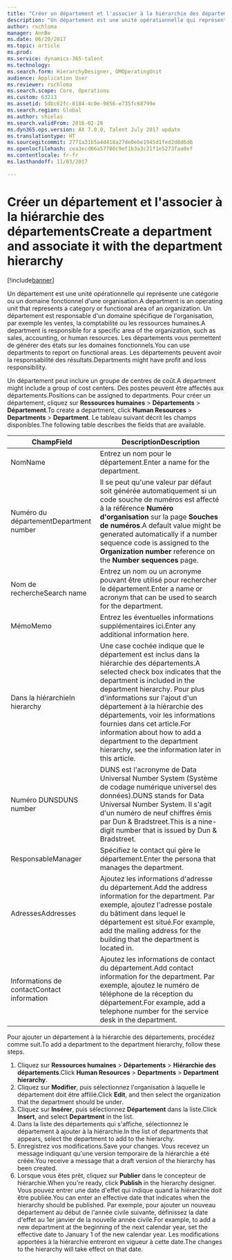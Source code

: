 ```yaml
---
title: "Créer un département et l'associer à la hiérarchie des départements"
description: "Un département est une unité opérationnelle qui représente une catégorie ou un domaine fonctionnel d'une organisation. Un département est responsable d'un domaine spécifique de l'organisation, par exemple les ventes, la comptabilité ou les ressources humaines. Les départements vous permettent de générer des états sur les domaines fonctionnels. Les départements peuvent avoir la responsabilité des résultats."
author: rschloma
manager: AnnBe
ms.date: 06/20/2017
ms.topic: article
ms.prod: 
ms.service: dynamics-365-talent
ms.technology: 
ms.search.form: HierarchyDesigner, OMOperatingUnit
audience: Application User
ms.reviewer: rschloma
ms.search.scope: Core, Operations
ms.custom: 63213
ms.assetid: 5dbc62fc-0184-4c0e-9856-e735fc68799e
ms.search.region: Global
ms.author: shielas
ms.search.validFrom: 2016-02-28
ms.dyn365.ops.version: AX 7.0.0, Talent July 2017 update
ms.translationtype: HT
ms.sourcegitcommit: 2771a31b5a4d418a27de0ebe1945d1fed2d8d6d6
ms.openlocfilehash: cea3ecd66a57780c9ef1b3a3c21f1e5273faa0ef
ms.contentlocale: fr-fr
ms.lasthandoff: 11/03/2017

---
```


# <a name="create-a-department-and-associate-it-with-the-department-hierarchy"></a><span data-ttu-id="40ef1-106">Créer un département et l'associer à la hiérarchie des départements</span><span class="sxs-lookup"><span data-stu-id="40ef1-106">Create a department and associate it with the department hierarchy</span></span>

[!include[banner](includes/banner.md)]


<span data-ttu-id="40ef1-107">Un département est une unité opérationnelle qui représente une catégorie ou un domaine fonctionnel d'une organisation.</span><span class="sxs-lookup"><span data-stu-id="40ef1-107">A department is an operating unit that represents a category or functional area of an organization.</span></span> <span data-ttu-id="40ef1-108">Un département est responsable d'un domaine spécifique de l'organisation, par exemple les ventes, la comptabilité ou les ressources humaines.</span><span class="sxs-lookup"><span data-stu-id="40ef1-108">A department is responsible for a specific area of the organization, such as sales, accounting, or human resources.</span></span> <span data-ttu-id="40ef1-109">Les départements vous permettent de générer des états sur les domaines fonctionnels.</span><span class="sxs-lookup"><span data-stu-id="40ef1-109">You can use departments to report on functional areas.</span></span> <span data-ttu-id="40ef1-110">Les départements peuvent avoir la responsabilité des résultats.</span><span class="sxs-lookup"><span data-stu-id="40ef1-110">Departments might have profit and loss responsibility.</span></span>

<span data-ttu-id="40ef1-111">Un département peut inclure un groupe de centres de coût.</span><span class="sxs-lookup"><span data-stu-id="40ef1-111">A department might include a group of cost centers.</span></span> <span data-ttu-id="40ef1-112">Des postes peuvent être affectés aux départements.</span><span class="sxs-lookup"><span data-stu-id="40ef1-112">Positions can be assigned to departments.</span></span> <span data-ttu-id="40ef1-113">Pour créer un département, cliquez sur **Ressources humaines** &gt; **Départements** &gt; **Département**.</span><span class="sxs-lookup"><span data-stu-id="40ef1-113">To create a department, click **Human Resources** &gt; **Departments** &gt; **Department**.</span></span> <span data-ttu-id="40ef1-114">Le tableau suivant décrit les champs disponibles.</span><span class="sxs-lookup"><span data-stu-id="40ef1-114">The following table describes the fields that are available.</span></span>

| <span data-ttu-id="40ef1-115">Champ</span><span class="sxs-lookup"><span data-stu-id="40ef1-115">Field</span></span>               | <span data-ttu-id="40ef1-116">Description</span><span class="sxs-lookup"><span data-stu-id="40ef1-116">Description</span></span>                                                                                                                                                                                                       |
|---------------------|-------------------------------------------------------------------------------------------------------------------------------------------------------------------------------------------------------------------|
| <span data-ttu-id="40ef1-117">Nom</span><span class="sxs-lookup"><span data-stu-id="40ef1-117">Name</span></span>                | <span data-ttu-id="40ef1-118">Entrez un nom pour le département.</span><span class="sxs-lookup"><span data-stu-id="40ef1-118">Enter a name for the department.</span></span>                                                                                                                                                                                  |
| <span data-ttu-id="40ef1-119">Numéro du département</span><span class="sxs-lookup"><span data-stu-id="40ef1-119">Department number</span></span>   | <span data-ttu-id="40ef1-120">Il se peut qu'une valeur par défaut soit générée automatiquement si un code souche de numéros est affecté à la référence **Numéro d'organisation** sur la page **Souches de numéros**.</span><span class="sxs-lookup"><span data-stu-id="40ef1-120">A default value might be generated automatically if a number sequence code is assigned to the **Organization number** reference on the **Number sequences** page.</span></span>                                                 |
| <span data-ttu-id="40ef1-121">Nom de recherche</span><span class="sxs-lookup"><span data-stu-id="40ef1-121">Search name</span></span>         | <span data-ttu-id="40ef1-122">Entrez un nom ou un acronyme pouvant être utilisé pour rechercher le département.</span><span class="sxs-lookup"><span data-stu-id="40ef1-122">Enter a name or acronym that can be used to search for the department.</span></span>                                                                                                                                            |
| <span data-ttu-id="40ef1-123">Mémo</span><span class="sxs-lookup"><span data-stu-id="40ef1-123">Memo</span></span>                | <span data-ttu-id="40ef1-124">Entrez les éventuelles informations supplémentaires ici.</span><span class="sxs-lookup"><span data-stu-id="40ef1-124">Enter any additional information here.</span></span>                                                                                                                                                                            |
| <span data-ttu-id="40ef1-125">Dans la hiérarchie</span><span class="sxs-lookup"><span data-stu-id="40ef1-125">In hierarchy</span></span>        | <span data-ttu-id="40ef1-126">Une case cochée indique que le département est inclus dans la hiérarchie des départements.</span><span class="sxs-lookup"><span data-stu-id="40ef1-126">A selected check box indicates that the department is included in the department hierarchy.</span></span> <span data-ttu-id="40ef1-127">Pour plus d'informations sur l'ajout d'un département à la hiérarchie des départements, voir les informations fournies dans cet article.</span><span class="sxs-lookup"><span data-stu-id="40ef1-127">For information about how to add a department to the department hierarchy, see the information later in this article.</span></span> |
| <span data-ttu-id="40ef1-128">Numéro DUNS</span><span class="sxs-lookup"><span data-stu-id="40ef1-128">DUNS number</span></span>         | <span data-ttu-id="40ef1-129">DUNS est l'acronyme de Data Universal Number System (Système de codage numérique universel des données).</span><span class="sxs-lookup"><span data-stu-id="40ef1-129">DUNS stands for Data Universal Number System.</span></span> <span data-ttu-id="40ef1-130">Il s'agit d'un numéro de neuf chiffres émis par Dun & Bradstreet.</span><span class="sxs-lookup"><span data-stu-id="40ef1-130">This is a nine-digit number that is issued by Dun & Bradstreet.</span></span>                                                                                                     |
| <span data-ttu-id="40ef1-131">Responsable</span><span class="sxs-lookup"><span data-stu-id="40ef1-131">Manager</span></span>             | <span data-ttu-id="40ef1-132">Spécifiez le contact qui gère le département.</span><span class="sxs-lookup"><span data-stu-id="40ef1-132">Enter the persona that manages the department.</span></span>                                                                                                                                                                    |
| <span data-ttu-id="40ef1-133">Adresses</span><span class="sxs-lookup"><span data-stu-id="40ef1-133">Addresses</span></span>           | <span data-ttu-id="40ef1-134">Ajoutez les informations d'adresse du département.</span><span class="sxs-lookup"><span data-stu-id="40ef1-134">Add the address information for the department.</span></span> <span data-ttu-id="40ef1-135">Par exemple, ajoutez l'adresse postale du bâtiment dans lequel le département est situé.</span><span class="sxs-lookup"><span data-stu-id="40ef1-135">For example, add the mailing address for the building that the department is located in.</span></span>                                                                          |
| <span data-ttu-id="40ef1-136">Informations de contact</span><span class="sxs-lookup"><span data-stu-id="40ef1-136">Contact information</span></span> | <span data-ttu-id="40ef1-137">Ajoutez les informations de contact du département.</span><span class="sxs-lookup"><span data-stu-id="40ef1-137">Add contact information for the department.</span></span> <span data-ttu-id="40ef1-138">Par exemple, ajoutez le numéro de téléphone de la réception du département.</span><span class="sxs-lookup"><span data-stu-id="40ef1-138">For example, add a telephone number for the service desk in the department.</span></span>                                                                                           |

<span data-ttu-id="40ef1-139">Pour ajouter un département à la hiérarchie des départements, procédez comme suit.</span><span class="sxs-lookup"><span data-stu-id="40ef1-139">To add a department to the department hierarchy, follow these steps.</span></span>

1.  <span data-ttu-id="40ef1-140">Cliquez sur **Ressources humaines** &gt; **Départements** &gt; **Hiérarchie des départements**.</span><span class="sxs-lookup"><span data-stu-id="40ef1-140">Click **Human Resources** &gt; **Departments** &gt; **Department hierarchy**.</span></span>
2.  <span data-ttu-id="40ef1-141">Cliquez sur **Modifier**, puis sélectionnez l'organisation à laquelle le département doit être affilié.</span><span class="sxs-lookup"><span data-stu-id="40ef1-141">Click **Edit**, and then select the organization that the department should be under.</span></span>
3.  <span data-ttu-id="40ef1-142">Cliquez sur **Insérer**, puis sélectionnez **Département** dans la liste.</span><span class="sxs-lookup"><span data-stu-id="40ef1-142">Click **Insert**, and select **Department** in the list.</span></span>
4.  <span data-ttu-id="40ef1-143">Dans la liste des départements qui s'affiche, sélectionnez le département à ajouter à la hiérarchie.</span><span class="sxs-lookup"><span data-stu-id="40ef1-143">In the list of departments that appears, select the department to add to the hierarchy.</span></span>
5.  <span data-ttu-id="40ef1-144">Enregistrez vos modifications.</span><span class="sxs-lookup"><span data-stu-id="40ef1-144">Save your changes.</span></span> <span data-ttu-id="40ef1-145">Vous recevez un message indiquant qu'une version temporaire de la hiérarchie a été créée.</span><span class="sxs-lookup"><span data-stu-id="40ef1-145">You receive a message that a draft version of the hierarchy has been created.</span></span>
6.  <span data-ttu-id="40ef1-146">Lorsque vous êtes prêt, cliquez sur **Publier** dans le concepteur de hiérarchie.</span><span class="sxs-lookup"><span data-stu-id="40ef1-146">When you're ready, click **Publish** in the hierarchy designer.</span></span> <span data-ttu-id="40ef1-147">Vous pouvez entrer une date d'effet qui indique quand la hiérarchie doit être publiée.</span><span class="sxs-lookup"><span data-stu-id="40ef1-147">You can enter an effective date that indicates when the hierarchy should be published.</span></span> <span data-ttu-id="40ef1-148">Par exemple, pour ajouter un nouveau département au début de l'année civile suivante, définissez la date d'effet au 1er janvier de la nouvelle année civile.</span><span class="sxs-lookup"><span data-stu-id="40ef1-148">For example, to add a new department at the beginning of the next calendar year, set the effective date to January 1 of the new calendar year.</span></span> <span data-ttu-id="40ef1-149">Les modifications apportées à la hiérarchie entreront en vigueur à cette date.</span><span class="sxs-lookup"><span data-stu-id="40ef1-149">The changes to the hierarchy will take effect on that date.</span></span>





